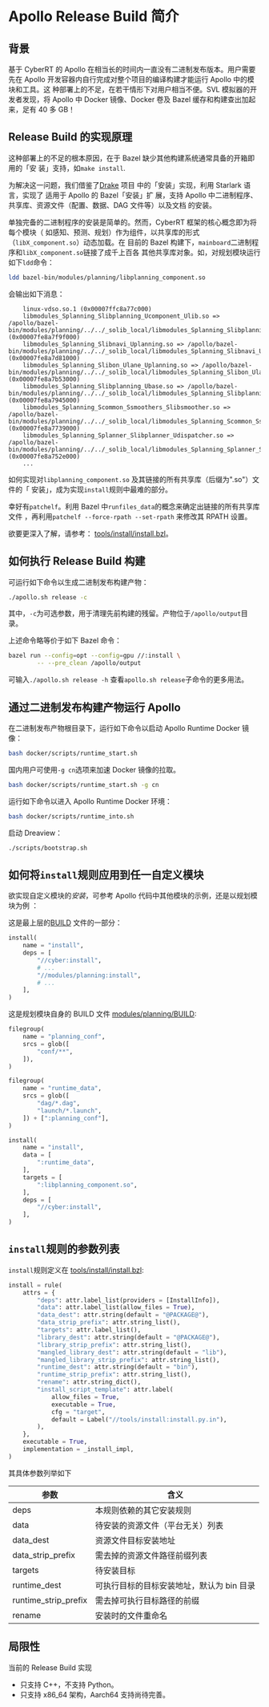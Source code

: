 # Apollo Release Build 简介

## 背景

基于 CyberRT 的 Apollo 在相当长的时间内一直没有二进制发布版本。用户需要先在
Apollo 开发容器内自行完成对整个项目的编译构建才能运行 Apollo 中的模块和工具。这
种部署上的不足，在若干情形下对用户相当不便。SVL 模拟器的开发者发现，将 Apollo
中 Docker 镜像、Docker 卷及 Bazel 缓存和构建查出加起来，足有 40 多 GB！

## Release Build 的实现原理

这种部署上的不足的根本原因，在于 Bazel 缺少其他构建系统通常具备的开箱即用的「安
装」支持，如`make install`.

为解决这一问题，我们借鉴了[Drake](https://github.com/RobotLocomotion/drake) 项目
中的「安装」实现，利用 Starlark 语言，实现了 适用于 Apollo 的 Bazel「安装」扩
展，支持 Apollo 中二进制程序、共享库、资源文件（配置、数据、DAG 文件等）以及文档
的安装。

单独完备的二进制程序的安装是简单的。然而，CyberRT 框架的核心概念即为将每个模块（
如感知、预测、规划）作为组件，以共享库的形式（`libX_component.so`）动态加载。在
目前的 Bazel 构建下，`mainboard`二进制程序和`libX_component.so`链接了成千上百各
其他共享库对象。如，对规划模块运行如下`ldd`命令：

```bash
ldd bazel-bin/modules/planning/libplanning_component.so
```

会输出如下消息：

```text
	linux-vdso.so.1 (0x00007ffc8a77c000)
	libmodules_Splanning_Slibplanning_Ucomponent_Ulib.so => /apollo/bazel-bin/modules/planning/../../_solib_local/libmodules_Splanning_Slibplanning_Ucomponent_Ulib.so (0x00007fe8a7f9f000)
	libmodules_Splanning_Slibnavi_Uplanning.so => /apollo/bazel-bin/modules/planning/../../_solib_local/libmodules_Splanning_Slibnavi_Uplanning.so (0x00007fe8a7d81000)
	libmodules_Splanning_Slibon_Ulane_Uplanning.so => /apollo/bazel-bin/modules/planning/../../_solib_local/libmodules_Splanning_Slibon_Ulane_Uplanning.so (0x00007fe8a7b53000)
	libmodules_Splanning_Slibplanning_Ubase.so => /apollo/bazel-bin/modules/planning/../../_solib_local/libmodules_Splanning_Slibplanning_Ubase.so (0x00007fe8a7945000)
	libmodules_Splanning_Scommon_Ssmoothers_Slibsmoother.so => /apollo/bazel-bin/modules/planning/../../_solib_local/libmodules_Splanning_Scommon_Ssmoothers_Slibsmoother.so (0x00007fe8a7739000)
	libmodules_Splanning_Splanner_Slibplanner_Udispatcher.so => /apollo/bazel-bin/modules/planning/../../_solib_local/libmodules_Splanning_Splanner_Slibplanner_Udispatcher.so (0x00007fe8a752e000)
    ...
```

如何实现对`libplanning_component.so` 及其链接的所有共享库（后缀为".so"）文件的「
安装」，成为实现`install`规则中最难的部分。

幸好有`patchelf`。利用 Bazel 中`runfiles_data`的概念来确定出链接的所有共享库文件
，再利用`patchelf --force-rpath --set-rpath` 来修改其 RPATH 设置。

欲要更深入了解，请参考：
[tools/install/install.bzl](../../tools/install/install.bzl)。

## 如何执行 Release Build 构建

可运行如下命令以生成二进制发布构建产物：

```bash
./apollo.sh release -c
```

其中，`-c`为可选参数，用于清理先前构建的残留。产物位于`/apollo/output`目录。

上述命令略等价于如下 Bazel 命令：

```bash
bazel run --config=opt --config=gpu //:install \
        -- --pre_clean /apollo/output
```

可输入`./apollo.sh release -h` 查看`apollo.sh release`子命令的更多用法。

## 通过二进制发布构建产物运行 Apollo

在二进制发布产物根目录下，运行如下命令以启动 Apollo Runtime Docker 镜像：

```bash
bash docker/scripts/runtime_start.sh
```

国内用户可使用`-g cn`选项来加速 Docker 镜像的拉取。

```bash
bash docker/scripts/runtime_start.sh -g cn
```

运行如下命令以进入 Apollo Runtime Docker 环境：

```bash
bash docker/scripts/runtime_into.sh
```

启动 Dreaview：

```bash
./scripts/bootstrap.sh
```

## 如何将`install`规则应用到任一自定义模块

欲实现自定义模块的*安装*，可参考 Apollo 代码中其他模块的示例，还是以规划模块为例
：

这是最上层的[BUILD](../../BUILD) 文件的一部分：

```python
install(
    name = "install",
    deps = [
        "//cyber:install",
        # ...
        "//modules/planning:install",
        # ...
    ],
)
```

这是规划模块自身的 BUILD 文件
[modules/planning/BUILD](../../modules/planning/BUILD):

```python
filegroup(
    name = "planning_conf",
    srcs = glob([
        "conf/**",
    ]),
)

filegroup(
    name = "runtime_data",
    srcs = glob([
        "dag/*.dag",
        "launch/*.launch",
    ]) + [":planning_conf"],
)

install(
    name = "install",
    data = [
        ":runtime_data",
    ],
    targets = [
        ":libplanning_component.so",
    ],
    deps = [
        "//cyber:install",
    ],
)
```

## `install`规则的参数列表

`install`规则定义在
[tools/install/install.bzl](../../tools/install/install.bzl):

```python
install = rule(
    attrs = {
        "deps": attr.label_list(providers = [InstallInfo]),
        "data": attr.label_list(allow_files = True),
        "data_dest": attr.string(default = "@PACKAGE@"),
        "data_strip_prefix": attr.string_list(),
        "targets": attr.label_list(),
        "library_dest": attr.string(default = "@PACKAGE@"),
        "library_strip_prefix": attr.string_list(),
        "mangled_library_dest": attr.string(default = "lib"),
        "mangled_library_strip_prefix": attr.string_list(),
        "runtime_dest": attr.string(default = "bin"),
        "runtime_strip_prefix": attr.string_list(),
        "rename": attr.string_dict(),
        "install_script_template": attr.label(
            allow_files = True,
            executable = True,
            cfg = "target",
            default = Label("//tools/install:install.py.in"),
        ),
    },
    executable = True,
    implementation = _install_impl,
)
```

其具体参数列举如下

| 参数                 | 含义                                      |
| -------------------- | ----------------------------------------- |
| deps                 | 本规则依赖的其它安装规则                  |
| data                 | 待安装的资源文件（平台无关）列表          |
| data_dest            | 资源文件目标安装地址                      |
| data_strip_prefix    | 需去掉的资源文件路径前缀列表              |
| targets              | 待安装目标                                |
| runtime_dest         | 可执行目标的目标安装地址，默认为 bin 目录 |
| runtime_strip_prefix | 需去掉可执行目标路径的前缀                |
| rename               | 安装时的文件重命名                        |

## 局限性

当前的 Release Build 实现

- 只支持 C++，不支持 Python。
- 只支持 x86_64 架构，Aarch64 支持尚待完善。
